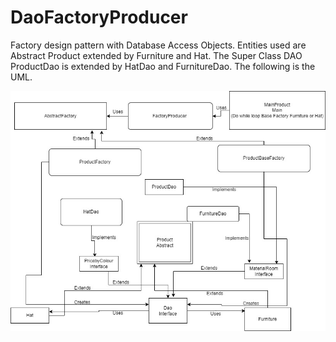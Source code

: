 # DaoFactoryProducer

Factory design pattern with Database Access Objects.
Entities used are Abstract Product extended by Furniture and Hat.
The Super Class DAO ProductDao is extended by HatDao and FurnitureDao.
The following is the UML.

![UML Diagram](/UML/DaoFactoryProducer.jpg)
